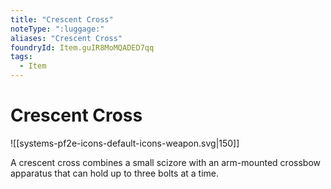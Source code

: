 ```yaml
---
title: "Crescent Cross"
noteType: ":luggage:"
aliases: "Crescent Cross"
foundryId: Item.guIR8MoMQADED7qq
tags:
  - Item
---
```


# Crescent Cross
![[systems-pf2e-icons-default-icons-weapon.svg|150]]

A crescent cross combines a small scizore with an arm-mounted crossbow apparatus that can hold up to three bolts at a time.
